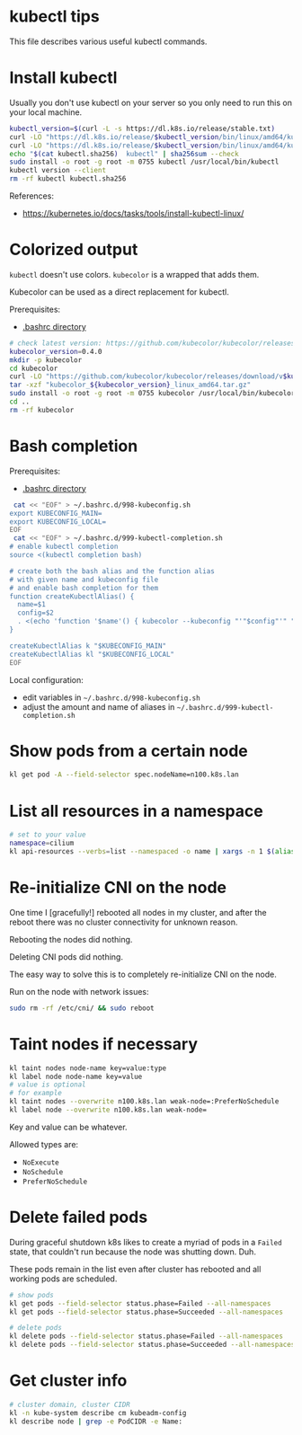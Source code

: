 
# kubectl tips

This file describes various useful kubectl commands.

# Install kubectl

Usually you don't use kubectl on your server
so you only need to run this on your local machine.

```bash
kubectl_version=$(curl -L -s https://dl.k8s.io/release/stable.txt)
curl -LO "https://dl.k8s.io/release/$kubectl_version/bin/linux/amd64/kubectl"
curl -LO "https://dl.k8s.io/release/$kubectl_version/bin/linux/amd64/kubectl.sha256"
echo "$(cat kubectl.sha256)  kubectl" | sha256sum --check
sudo install -o root -g root -m 0755 kubectl /usr/local/bin/kubectl
kubectl version --client
rm -rf kubectl kubectl.sha256
```

References:
- https://kubernetes.io/docs/tasks/tools/install-kubectl-linux/

# Colorized output

`kubectl` doesn't use colors.
`kubecolor` is a wrapped that adds them.

Kubecolor can be used as a direct replacement for kubectl.

Prerequisites:
- [.bashrc directory](../bash.md#add-bashrc-directory)

```bash
# check latest version: https://github.com/kubecolor/kubecolor/releases
kubecolor_version=0.4.0
mkdir -p kubecolor
cd kubecolor
curl -LO "https://github.com/kubecolor/kubecolor/releases/download/v$kubecolor_version/kubecolor_${kubecolor_version}_linux_amd64.tar.gz"
tar -xzf "kubecolor_${kubecolor_version}_linux_amd64.tar.gz"
sudo install -o root -g root -m 0755 kubecolor /usr/local/bin/kubecolor
cd ..
rm -rf kubecolor
```

# Bash completion

Prerequisites:
- [.bashrc directory](../bash.md#add-bashrc-directory)

```bash
 cat << "EOF" > ~/.bashrc.d/998-kubeconfig.sh
export KUBECONFIG_MAIN=
export KUBECONFIG_LOCAL=
EOF
 cat << "EOF" > ~/.bashrc.d/999-kubectl-completion.sh
# enable kubectl completion
source <(kubectl completion bash)

# create both the bash alias and the function alias
# with given name and kubeconfig file
# and enable bash completion for them
function createKubectlAlias() {
  name=$1
  config=$2
  . <(echo 'function '$name'() { kubecolor --kubeconfig "'"$config"'" "$@"; }; export -f '$name'; alias '$name'="kubecolor --kubeconfig='$config'"; complete -o default -F __start_kubectl '$name)
}

createKubectlAlias k "$KUBECONFIG_MAIN"
createKubectlAlias kl "$KUBECONFIG_LOCAL"
EOF
```

Local configuration:
- edit variables in `~/.bashrc.d/998-kubeconfig.sh`
- adjust the amount and name of aliases in `~/.bashrc.d/999-kubectl-completion.sh`

# Show pods from a certain node

```bash
kl get pod -A --field-selector spec.nodeName=n100.k8s.lan
```

# List all resources in a namespace

```bash
# set to your value
namespace=cilium
kl api-resources --verbs=list --namespaced -o name | xargs -n 1 $(alias kl | sed "s/.*'\(.*\)'.*/\1/g") get --show-kind --ignore-not-found -n $namespace
```

# Re-initialize CNI on the node

One time I [gracefully!] rebooted all nodes in my cluster,
and after the reboot there was no cluster connectivity for unknown reason.

Rebooting the nodes did nothing.

Deleting CNI pods did nothing.

The easy way to solve this is to completely re-initialize CNI on the node.

Run on the node with network issues:

```bash
sudo rm -rf /etc/cni/ && sudo reboot
```

# Taint nodes if necessary

```bash
kl taint nodes node-name key=value:type
kl label node node-name key=value
# value is optional
# for example
kl taint nodes --overwrite n100.k8s.lan weak-node=:PreferNoSchedule
kl label node --overwrite n100.k8s.lan weak-node=
```

Key and value can be whatever.

Allowed types are:
- `NoExecute`
- `NoSchedule`
- `PreferNoSchedule`

# Delete failed pods

During graceful shutdown k8s likes to create a myriad of pods in a `Failed` state,
that couldn't run because the node was shutting down. Duh.

These pods remain in the list even after cluster has rebooted and all working pods are scheduled.

```bash
# show pods
kl get pods --field-selector status.phase=Failed --all-namespaces
kl get pods --field-selector status.phase=Succeeded --all-namespaces

# delete pods
kl delete pods --field-selector status.phase=Failed --all-namespaces
kl delete pods --field-selector status.phase=Succeeded --all-namespaces
```

# Get cluster info

```bash
# cluster domain, cluster CIDR
kl -n kube-system describe cm kubeadm-config
kl describe node | grep -e PodCIDR -e Name:
```
